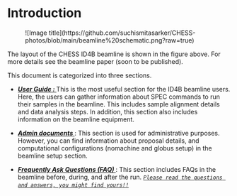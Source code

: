 # Introduction
<figure markdown>
  ![Image title](https://github.com/suchismitasarker/CHESS-photos/blob/main/beamline%20schematic.png?raw=true)
</figure>

The layout of the CHESS ID4B beamline is shown in the figure above. For more details see the beamline paper (soon to be published). 

This document is categorized into three sections. 

* [<b><u><i>User Guide :</i> </b> </u>](https://suchismitasarker.github.io/CHESS-ID4B-QM2/#) This is the most useful section for the ID4B beamline users. Here, the users can gather information about SPEC commands to run their samples in the beamline. This includes sample alignment details and data analysis steps. In addition, this section also includes information on the beamline equipment.



* [<b><u><i>Admin documents</i> </b> </u>](https://suchismitasarker.github.io/CHESS-ID4B-QM2/beamline_setup/) : This section is used for administrative purposes. However, you can find information about proposal details, and computational configurations (nomachine and globus setup) in the beamline setup section.


* [<b><u><i>Frequently Ask Questions (FAQ) </i> </b> </u>](https://suchismitasarker.github.io/CHESS-ID4B-QM2/FAQ/) :   This section includes FAQs in the beamline before, during, and after the run. 
  [<n><i>`Please read the questions and answers, you might find yours!!`](https://suchismitasarker.github.io/CHESS-ID4B-QM2/FAQ/) </i>   


